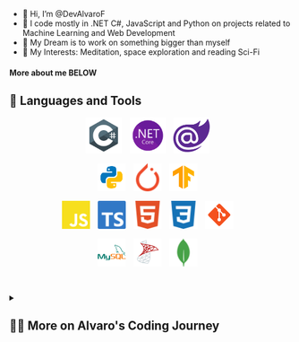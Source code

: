 - 👋 Hi, I’m @DevAlvaroF
- 👀 I code mostly in .NET C#, JavaScript and Python on projects related to Machine Learning and Web Development
- 🌱 My Dream is to work on something bigger than myself
- 💞️ My Interests: Meditation, space exploration and reading Sci-Fi

#### More about me BELOW

<!---
DevAlvaroF/DevAlvaroF is a ✨ special ✨ repository because its `README.md` (this file) appears on your GitHub profile.
You can click the Preview link to take a look at your changes.
--->


## 🧰 Languages and Tools

<div>
<div align="center">
<img align="center" alt="C#" width="65px" style="padding-right:10px;" src="./src/c-sharp.svg" />
<img align="center" alt="ASP .NET" width="65px" style="padding-right:10px;" src="./src/net.svg" />
 <img align="center" alt="Blazor" width="65px" style="padding-right:10px;" src="./src/blazor.svg" />
<!--<img align="center" alt="Django" width="65px" style="padding-right:10px;" src="./src/django.svg" />
 <img align="left" alt="NodeJS" width="30px" style="padding-right:10px;" src="./src/nodejs.svg" /> -->
</div>

<br />

<div align="center">
<img align="center" alt="Python" width="50px" style="padding-right:10px;" src="./src/python.svg" />
<img align="center" alt="Pytorch" width="50px" style="padding-right:10px;" src="./src/pytorch.svg" />
<img align="center" alt="Tensorflow" width="50px" style="padding-right:10px;" src="./src/tensorflow.svg" />
<!--<img align="center" alt="C++" width="50px" style="padding-right:10px;" src="./src/cpp.svg" />
<img align="center" alt="C" width="50px" style="padding-right:10px;" src="./src/c.svg" />-->
</div>
<br />





<div align="center">
<img align="center" alt="JavaScript" width="50px" style="padding-right:10px;" src="./src/javascript.svg" />
<img align="center" alt="TypeScript" width="50px" style="padding-right:10px;" src="./src/typescript.svg" />
 <!--
<img align="center" alt="React" width="50px" style="padding-right:10px;" src="./src/react.svg" />
<img align="center" alt="Angular" width="50px" style="padding-right:10px;" src="./src/angular.svg" />
-->
<img align="center" alt="HTML" width="50px" style="padding-right:10px;" src="./src/html.svg" />
<img align="center" alt="CSS" width="50px" style="padding-right:10px;" src="./src/css.svg" />
<img align="center" alt="Git" width="50px" style="padding-right:10px;" src="./src/git.svg" />
</div>
<br />

<div align="center">
<img align="center" alt="MySQL" width="50px" style="padding-right:10px;" src="./src/mysql.svg"/>
<img align="center" alt="Microsoft SQL Server" width="50px" style="padding-right:10px;" src="./src/microsoft-sql-server.svg"/>
<img align="center" alt="MongoDB" width="50px" style="padding-right:10px;" src="./src/mongodb.svg"/>
<!-- <img align="left" alt="Graphql" width="50px" style="padding-right:10px;" src="./src/graphql.svg"/> -->
</div>
<br />

</div>


##
<details>
 <summary><h2>👨‍💻 More on Alvaro's Coding Journey</h2></summary>
I started coding during my bacherlor´s degree with C ad C++ mostly for Robotics and Kinect. Following that I worked on SAP with SQL databases. <br />
For my Master's Degree I focused on Image Processing with traditional Machinel Learning and Deep Learning applications with Pythonn. The search for new frameworks lead me to JavaScript as it allows flexibility and implementation on different servers (along with the typed implementation TypeScript).
I would like to focus on real data applications and flexible technologies to deploy AI algorithms and so I have dwelved into Node.js to achieve this.


